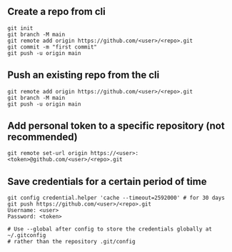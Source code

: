 ## Create a repo from cli
```
git init
git branch -M main
git remote add origin https://github.com/<user>/<repo>.git
git commit -m "first commit"
git push -u origin main
```

## Push an existing repo from the cli
```
git remote add origin https://github.com/<user>/<repo>.git
git branch -M main
git push -u origin main
```

## Add personal token to a specific repository (not recommended)
```
git remote set-url origin https://<user>:<token>@github.com/<user>/<repo>.git
```

## Save credentials for a certain period of time
```
git config credential.helper 'cache --timeout=2592000' # for 30 days
git push https://github.com/<user>/<repo>.git
Username: <user>
Password: <token>

# Use --global after config to store the credentials globally at ~/.gitconfig
# rather than the repository .git/config
```
